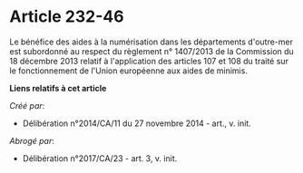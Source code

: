 # Article 232-46

Le bénéfice des aides à la numérisation dans les départements d'outre-mer est subordonné au respect du règlement n° 1407/2013
de la Commission du 18 décembre 2013 relatif à l'application des articles 107 et 108 du traité sur le fonctionnement de
l'Union européenne aux aides de minimis.

**Liens relatifs à cet article**

_Créé par_:

  - Délibération n°2014/CA/11 du 27 novembre 2014 - art., v. init.

_Abrogé par_:

  - Délibération n°2017/CA/23 - art. 3, v. init.
